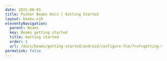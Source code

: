 ```yaml
---
date: 2021-08-01
title: Pusher Beams Docs | Getting Started
layout: beams.njk
eleventyNavigation:
  parent: Beams
  key: Beams getting started
  title: Getting started
  order: 1
  url: /docs/beams/getting-started/android/configure-fcm/?ref=getting-started
permalink: false
---
```

